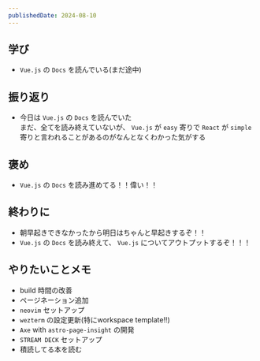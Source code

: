 ```yaml
---
publishedDate: 2024-08-10
---
```


## 学び
- `Vue.js` の `Docs` を読んでいる(まだ途中)

## 振り返り
- 今日は `Vue.js` の `Docs` を読んでいた  
まだ、全てを読み終えていないが、 `Vue.js` が `easy` 寄りで `React` が `simple` 寄りと言われることがあるのがなんとなくわかった気がする

## 褒め
- `Vue.js` の `Docs` を読み進めてる！！偉い！！

## 終わりに
- 朝早起きできなかったから明日はちゃんと早起きするぞ！！
- `Vue.js` の `Docs` を読み終えて、 `Vue.js` についてアウトプットするぞ！！！

## やりたいことメモ
- build 時間の改善
- ページネーション追加
- `neovim` セットアップ
- `wezterm` の設定更新(特にworkspace template!!)
- `Axe` with `astro-page-insight` の開発
- `STREAM DECK` セットアップ
- 積読してる本を読む
